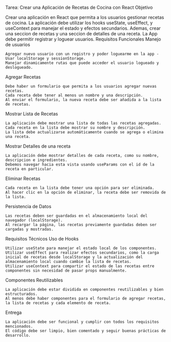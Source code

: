 Tarea: Crear una Aplicación de Recetas de Cocina con React
Objetivo

Crear una aplicación en React que permita a los usuarios gestionar recetas de cocina. La aplicación debe utilizar los hooks useState, useEffect, y useContext para manejar el estado y efectos secundarios. Ademas, crear una seccion de recetas y una seccion de detalles de una receta. La App debe permitir registrar y loguear usuarios.
Requisitos Funcionales
Manejo de usuarios

    Agregar nuevo usuario con un registro y poder loguearme en la app - Usar localStorage y sessionStorage.
    Manejar dinamicamente rutas que puede acceder el usuario logueado y deslogueado.

Agregar Recetas

    Debe haber un formulario que permita a los usuarios agregar nuevas recetas.
    Cada receta debe tener al menos un nombre y una descripción.
    Al enviar el formulario, la nueva receta debe ser añadida a la lista de recetas.

Mostrar Lista de Recetas

    La aplicación debe mostrar una lista de todas las recetas agregadas.
    Cada receta en la lista debe mostrar su nombre y descripción.
    La lista debe actualizarse automáticamente cuando se agrega o elimina una receta.

Mostrar Detalles de una receta

    La aplicación debe mostrar detalles de cada receta, como su nombre, descripcion e ingredientes.
    Debemos navegar hacia esta vista usando useParams con el id de la receta en particular.

Eliminar Recetas

    Cada receta en la lista debe tener una opción para ser eliminada.
    Al hacer clic en la opción de eliminar, la receta debe ser removida de la lista.

Persistencia de Datos

    Las recetas deben ser guardadas en el almacenamiento local del navegador (localStorage).
    Al recargar la página, las recetas previamente guardadas deben ser cargadas y mostradas.

Requisitos Técnicos
Uso de Hooks

    Utilizar useState para manejar el estado local de los componentes.
    Utilizar useEffect para realizar efectos secundarios, como la carga inicial de recetas desde localStorage y la actualización del almacenamiento local cuando cambie la lista de recetas.
    Utilizar useContext para compartir el estado de las recetas entre componentes sin necesidad de pasar props manualmente.

Componentes Reutilizables

    La aplicación debe estar dividida en componentes reutilizables y bien estructurados.
    Al menos debe haber componentes para el formulario de agregar recetas, la lista de recetas y cada elemento de receta.

Entrega

    La aplicación debe ser funcional y cumplir con todos los requisitos mencionados.
    El código debe ser limpio, bien comentado y seguir buenas prácticas de desarrollo.
